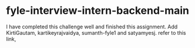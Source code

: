 # fyle-interview-intern-backend-main
I have completed this challenge well and finished this assignment.
Add KirtiGautam, kartikeyrajvaidya, sumanth-fyle1 and satyamyesj.
refer to this link,
